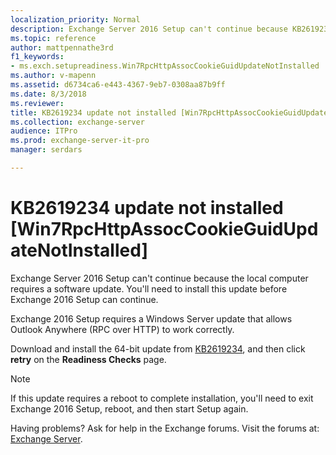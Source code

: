 ```yaml
---
localization_priority: Normal
description: Exchange Server 2016 Setup can't continue because KB2619234 isn't installed on the local Windows server.
ms.topic: reference
author: mattpennathe3rd
f1_keywords:
- ms.exch.setupreadiness.Win7RpcHttpAssocCookieGuidUpdateNotInstalled
ms.author: v-mapenn
ms.assetid: d6734ca6-e443-4367-9eb7-0308aa87b9ff
ms.date: 8/3/2018
ms.reviewer:
title: KB2619234 update not installed [Win7RpcHttpAssocCookieGuidUpdateNotInstalled]
ms.collection: exchange-server
audience: ITPro
ms.prod: exchange-server-it-pro
manager: serdars

---
```


# KB2619234 update not installed [Win7RpcHttpAssocCookieGuidUpdateNotInstalled]

Exchange Server 2016 Setup can't continue because the local computer requires a software update. You'll need to install this update before Exchange 2016 Setup can continue.

Exchange 2016 Setup requires a Windows Server update that allows Outlook Anywhere (RPC over HTTP) to work correctly.

Download and install the 64-bit update from [KB2619234](https://go.microsoft.com/fwlink/?linkid=3052&kbid=2619234), and then click **retry** on the **Readiness Checks** page.

> [!NOTE]
> If this update requires a reboot to complete installation, you'll need to exit Exchange 2016 Setup, reboot, and then start Setup again.

Having problems? Ask for help in the Exchange forums. Visit the forums at: [Exchange Server](https://go.microsoft.com/fwlink/p/?linkId=60612).
